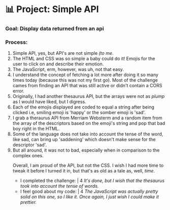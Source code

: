# 📊 Project: Simple API

### Goal: Display data returned from an api

### Process:

<ol>
  <li>Simple API, yes, but API's are not simple <em>(to me</em>.</li>
  <li>The HTML and CSS was so simple a baby could do it!  Emojis for the user to click on and describe their emotion.</li>
  <li>The JavaScript, erm, however, was uh, not that easy.</li>  
  <li>I understand the concept of fetching a lot more after doing it so many times today (because this was not my first go).  Most of the challenge cames from finding an API that was still active or didn't contain a CORS error.</li>
  <li>Originally, I had another thesaurus API, but the arrays were not as <em>plump</em> as I would have liked, but I digress.</li>
  <li>Each of the emojis displayed are coded to equal a string after being clicked i.e, smiling emoji is 'happy' or the somber emoji is 'sad'.</li>
  <li>I grab a theraurus API from Merriam Websterm and a random item from the array of the descriptors based on the emoji's string and pop that bad boy right in the HTML.</li>
  <li>Some of the language does not take into account the tense of the word, like sad, can bring up 'saddening' which doesn't make sense for the descriptor 'sad'.</li>
  <li>But all around, it was not to bad, especially when in comparison to the complex ones.</li>

<p>Overall, I am proud of the API, but not the CSS.  I wish I had more time to tweak it before I turned it in, but that's as old as a tale as, well, <em>time</em>.</p>

<ul>
  <li>I completed the challenge: | 4 <em>It's done, but I wish that the thesaurus took into account the tense of words.</em></li>
  <li>I feel good about my code: | 4 <em>The JavaScript was actually pretty solid on this one, so I like it.  Once again, I just wish I could make it prettier.</em></li>
</ul>


